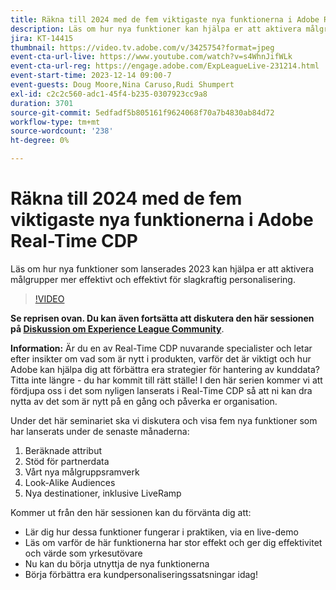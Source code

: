```yaml
---
title: Räkna till 2024 med de fem viktigaste nya funktionerna i Adobe Real-Time CDP
description: Läs om hur nya funktioner kan hjälpa er att aktivera målgrupper effektivare och mer effektivt för slagkraftig personalisering.
jira: KT-14415
thumbnail: https://video.tv.adobe.com/v/3425754?format=jpeg
event-cta-url-live: https://www.youtube.com/watch?v=s4WhnJifWLk
event-cta-url-reg: https://engage.adobe.com/ExpLeagueLive-231214.html
event-start-time: 2023-12-14 09:00-7
event-guests: Doug Moore,Nina Caruso,Rudi Shumpert
exl-id: c2c2c560-adc1-45f4-b235-0307923cc9a8
duration: 3701
source-git-commit: 5edfadf5b805161f9624068f70a7b4830ab84d72
workflow-type: tm+mt
source-wordcount: '238'
ht-degree: 0%

---
```


# Räkna till 2024 med de fem viktigaste nya funktionerna i Adobe Real-Time CDP

Läs om hur nya funktioner som lanserades 2023 kan hjälpa er att aktivera målgrupper mer effektivt och effektivt för slagkraftig personalisering.

>[!VIDEO](https://video.tv.adobe.com/v/3425754/?quality=12&learn=on)

**Se reprisen ovan. Du kan även fortsätta att diskutera den här sessionen på [Diskussion om Experience League Community](https://experienceleaguecommunities.adobe.com/t5/real-time-customer-data-platform/experience-league-live-post-session-discussion-countdown-to-2024/m-p/639558#M14)**.

**Information:**
Är du en av Real-Time CDP nuvarande specialister och letar efter insikter om vad som är nytt i produkten, varför det är viktigt och hur Adobe kan hjälpa dig att förbättra era strategier för hantering av kunddata? Titta inte längre - du har kommit till rätt ställe! I den här serien kommer vi att fördjupa oss i det som nyligen lanserats i Real-Time CDP så att ni kan dra nytta av det som är nytt på en gång och påverka er organisation.

Under det här seminariet ska vi diskutera och visa fem nya funktioner som har lanserats under de senaste månaderna:

1. Beräknade attribut
2. Stöd för partnerdata
3. Vårt nya målgruppsramverk
4. Look-Alike Audiences
5. Nya destinationer, inklusive LiveRamp

Kommer ut från den här sessionen kan du förvänta dig att:

* Lär dig hur dessa funktioner fungerar i praktiken, via en live-demo
* Läs om varför de här funktionerna har stor effekt och ger dig effektivitet och värde som yrkesutövare
* Nu kan du börja utnyttja de nya funktionerna
* Börja förbättra era kundpersonaliseringssatsningar idag!
